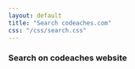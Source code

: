 ```yaml
---
layout: default
title: "Search codeaches.com"
css: "/css/search.css"
---
```


### Search on codeaches website

<div id="google-custom-search">
	<script>
		(function() {
			var cx = '016834593850569213411:k2bf90qnupa';
			var gcse = document.createElement('script');
			gcse.type = 'text/javascript';
			gcse.async = true;
			gcse.src = 'https://cse.google.com/cse.js?cx=' + cx;
			var s = document.getElementsByTagName('script')[0];
			s.parentNode.insertBefore(gcse, s);
		})();
	</script>
	<gcse:searchbox></gcse:searchbox>
	<gcse:searchresults></gcse:searchresults>
</div>
